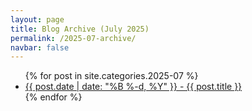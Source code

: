 ```yaml
---
layout: page
title: Blog Archive (July 2025)
permalink: /2025-07-archive/
navbar: false
---
```


<ul>
  {% for post in site.categories.2025-07 %}
    <li><a href="{{ post.url }}">{{ post.date | date: "%B %-d, %Y" }} - {{ post.title }}</a></li>
  {% endfor %}
</ul>